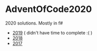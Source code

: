 # AdventOfCode2020
2020 solutions. Mostly in f#

- [2019](https://github.com/gogsbread/AdventOfCode2019) ( didn't have time to complete :( )
- [2018](http://github.com/gogsbread/AdventOfCode2018)
- [2017](https://github.com/gogsbread/AdventOfCode2017)
